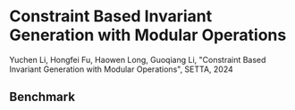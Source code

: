 # Constraint Based Invariant Generation with Modular Operations

Yuchen Li, Hongfei Fu, Haowen Long, Guoqiang Li, "Constraint Based Invariant Generation with Modular Operations", SETTA, 2024

## Benchmark
